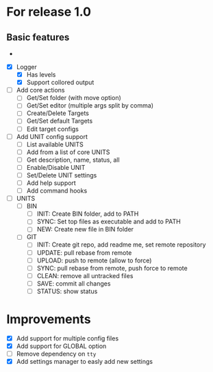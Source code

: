 # For release 1.0

## Basic features
-
- [X] Logger
  - [X] Has levels
  - [X] Support collored output
- [ ] Add core actions
  - [ ] Get/Set folder (with move option)
  - [ ] Get/Set editor (multiple args split by comma)
  - [ ] Create/Delete Targets
  - [ ] Get/Set default Targets
  - [ ] Edit target configs
- [ ] Add UNIT config support
  - [ ] List available UNITS
  - [ ] Add from a list of core UNITS
  - [ ] Get description, name, status, all
  - [ ] Enable/Disable UNIT
  - [ ] Set/Delete UNIT settings
  - [ ] Add help support
  - [ ] Add command hooks
- [ ] UNITS
  - [ ] BIN
    - [ ] INIT: Create BIN folder, add to PATH
    - [ ] SYNC: Set top files as executable and add to PATH
    - [ ] NEW: Create new file in BIN folder
  - [ ] GIT
    - [ ] INIT: Create git repo, add readme me, set remote repository
    - [ ] UPDATE: pull rebase from remote
    - [ ] UPLOAD: push to remote (allow to force)
    - [ ] SYNC: pull rebase from remote, push force to remote
    - [ ] CLEAN: remove all untracked files
    - [ ] SAVE: commit all changes
    - [ ] STATUS: show status

# Improvements

- [X] Add support for multiple config files
- [X] Add support for GLOBAL option
- [ ] Remove dependency on `tty`
- [X] Add settings manager to easly add new settings
